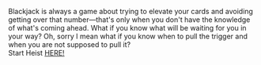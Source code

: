 Blackjack is always a game about trying to elevate your cards and avoiding getting over that number—that's only when you don't have the knowledge of what's coming ahead. What if you know what will be waiting for you in your way? Oh, sorry I mean what if you know when to pull the trigger and when you are not supposed to pull it? 
&nbsp;  
Start Heist [HERE!](http://127.0.0.1:40005)